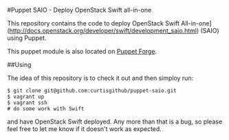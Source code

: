 #Puppet SAIO - Deploy OpenStack Swift all-in-one

This repository contains the code to deploy OpenStack Swift All-in-one](http://docs.openstack.org/developer/swift/development_saio.html) (SAIO) using Puppet.

This puppet module is also located on [Puppet Forge](https://forge.puppetlabs.com/serverascode/saio).

##Using

The idea of this repository is to check it out and then simploy run:

```
$ git clone git@github.com:curtisgithub/puppet-saio.git
$ vagrant up
$ vagrant ssh
# do some work with Swift
```

and have OpenStack Swift deployed. Any more than that is a bug, so please feel free to let me know if it doesn't work as expected.